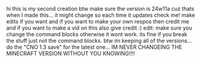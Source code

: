 hi this is my second creation btw make sure the version is 24w11a cuz thats when I made this... it might change so each time it updates check me! make edits if you want and if you want to make your own respos then credit me and if you want to make a vid on this also give credit :)
edit: make sure you change the command blocks otherwise it wont work. its fine if you break the stuff just not the command blocks.
btw im keeping all of the versions... do the "CNO 1.3 save" for the latest one...
IM NEVER CHANGEING THE MINECRAFT VERSION WITHOUT YOU KNOWING!!!!
